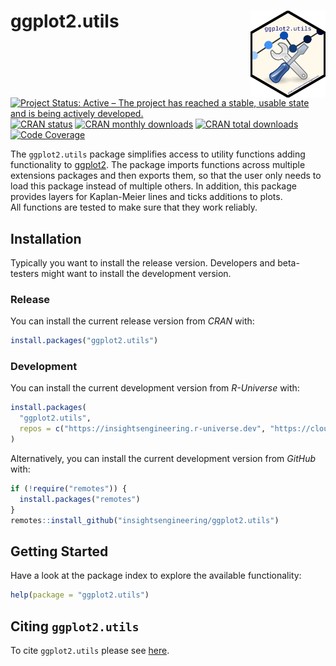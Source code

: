 
<!-- markdownlint-disable-file -->

<!-- README.md needs to be generated from README.Rmd. Please edit that file -->

# ggplot2.utils <a href="https://insightsengineering.github.io/ggplot2.utils/"><img src="man/figures/logo.svg" align="right" height="139" /></a>

<!-- badges: start -->

[![Project Status: Active – The project has reached a stable, usable
state and is being actively
developed.](https://www.repostatus.org/badges/latest/active.svg)](https://www.repostatus.org/#active)
[![CRAN
status](https://www.r-pkg.org/badges/version-last-release/ggplot2.utils)](https://www.r-pkg.org/badges/version-last-release/ggplot2.utils)
[![CRAN monthly
downloads](https://cranlogs.r-pkg.org/badges/ggplot2.utils)](https://cranlogs.r-pkg.org/badges/ggplot2.utils)
[![CRAN total
downloads](https://cranlogs.r-pkg.org/badges/grand-total/ggplot2.utils)](https://cranlogs.r-pkg.org/badges/grand-total/ggplot2.utils)
[![Code
Coverage](https://raw.githubusercontent.com/insightsengineering/ggplot2.utils/_xml_coverage_reports/data/main/badge.svg)](https://raw.githubusercontent.com/insightsengineering/ggplot2.utils/_xml_coverage_reports/data/main/coverage.xml)
<!-- badges: end -->  

The `ggplot2.utils` package simplifies access to utility functions
adding functionality to [ggplot2](https://ggplot2.tidyverse.org/). The
package imports functions across multiple extensions packages and then
exports them, so that the user only needs to load this package instead
of multiple others. In addition, this package provides layers for
Kaplan-Meier lines and ticks additions to plots.  
All functions are tested to make sure that they work reliably.

## Installation

Typically you want to install the release version. Developers and
beta-testers might want to install the development version.

### Release

You can install the current release version from *CRAN* with:

``` r
install.packages("ggplot2.utils")
```

### Development

You can install the current development version from *R-Universe* with:

``` r
install.packages(
  "ggplot2.utils",
  repos = c("https://insightsengineering.r-universe.dev", "https://cloud.r-project.org")
)
```

Alternatively, you can install the current development version from
*GitHub* with:

``` r
if (!require("remotes")) {
  install.packages("remotes")
}
remotes::install_github("insightsengineering/ggplot2.utils")
```

## Getting Started

Have a look at the package index to explore the available functionality:

``` r
help(package = "ggplot2.utils")
```

## Citing `ggplot2.utils`

To cite `ggplot2.utils` please see
[here](https://insightsengineering.github.io/ggplot2.utils/latest-tag/authors.html#citation).
